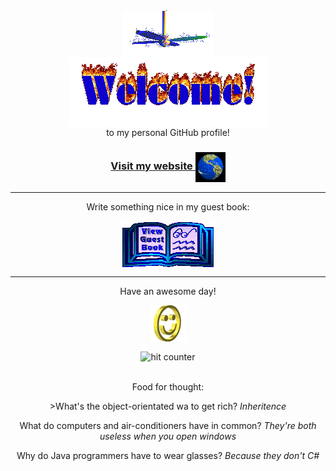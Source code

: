 <div align="center">
<img src="https://github.com/Anri-Lombard/Anri-Lombard/raw/main/img/fan-1.gif" alt="Fan" align="center">
</div>

<div align="center">
<img src="https://github.com/Anri-Lombard/Anri-Lombard/raw/main/img/welcome-fire.gif" alt="Welcome" align="center">
</div>

<div align="center">
to my personal GitHub profile!
</div>

<h3 align="center">
<a href="https://anrilombard.com">Visit my website
<img src="https://github.com/Anri-Lombard/Anri-Lombard/raw/main/img/website.gif" alt="Visit homepage" align="center">
</a>
</h3>

<hr>

<div align="center">
<p>Write something nice in my guest book:</p>
<a href="https://github.com/Anri-Lombard/Anri-Lombard/issues"><img src="https://github.com/Anri-Lombard/Anri-Lombard/raw/main/img/guestbook.gif" alt="Guest book" align="center"></a>
</div>

<hr>

<div align="center">
<p>Have an awesome day!</p>
<div>
<img src="https://github.com/Anri-Lombard/Anri-Lombard/raw/main/img/smile.gif" alt="Smiley" align="center">
</div>
</div>

<div align="center">
<p></p>
<img src="https://profile-counter.glitch.me/main/count.svg" alt="hit counter" align="center">
</div>
<br />
<div align="center">
<p>Food for thought:</p>
<p>>What's the object-orientated wa to get rich? <em>Inheritence</em></p>
<p>What do computers and air-conditioners have in common? <em>They're both useless when you open windows</em></p>
<p>Why do Java programmers have to wear glasses? <em>Because they don't C#</em></p>
</div>
